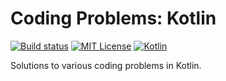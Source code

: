 # Coding Problems: Kotlin

[![Build status](https://github.com/forketyfork/coding-problems-kotlin/actions/workflows/build.yml/badge.svg)](https://github.com/forketyfork/coding-problems-kotlin/actions/workflows/build.yml)
[![MIT License](https://img.shields.io/badge/license-MIT-blue.svg)](LICENSE)
[![Kotlin](https://img.shields.io/badge/language-Kotlin-purple.svg)](https://kotlinlang.org/)

Solutions to various coding problems in Kotlin.